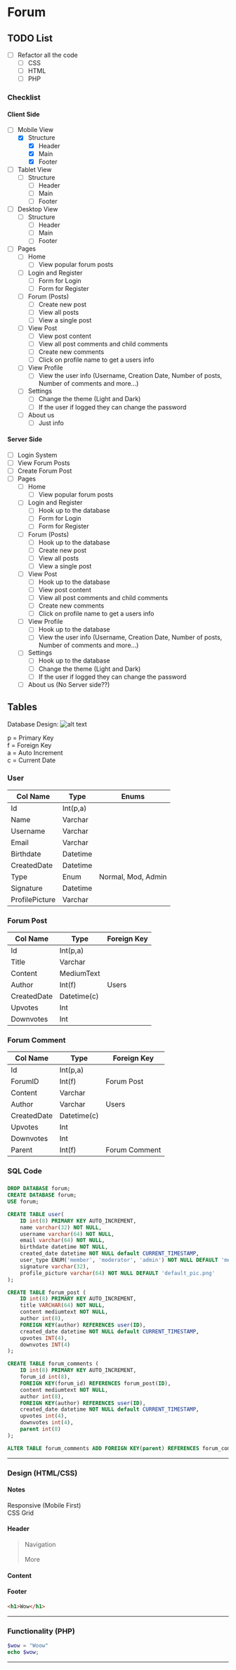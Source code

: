 # Forum

## TODO List

- [ ] Refactor all the code
    - [ ] CSS
    - [ ] HTML
    - [ ] PHP

### Checklist

#### Client Side

- [ ] Mobile View
    - [x] Structure
        - [x] Header
        - [x] Main
        - [x] Footer
        
- [ ] Tablet View
    - [ ] Structure
        - [ ] Header
        - [ ] Main
        - [ ] Footer

- [ ] Desktop View
    - [ ] Structure
        - [ ] Header
        - [ ] Main
        - [ ] Footer

- [ ] Pages
    - [ ] Home
        - [ ] View popular forum posts
    - [ ] Login and Register
        - [ ] Form for Login
        - [ ] Form for Register
    - [ ] Forum (Posts)
        - [ ] Create new post
        - [ ] View all posts
        - [ ] View a single post
    - [ ] View Post
        - [ ] View post content
        - [ ] View all post comments and child comments
        - [ ] Create new comments
        - [ ] Click on profile name to get a users info
    - [ ] View Profile
        - [ ] View the user info (Username, Creation Date, Number of posts, Number of comments and more...) 
    - [ ] Settings
        - [ ] Change the theme (Light and Dark)
        - [ ] If the user if logged they can change the password
    - [ ] About us
        - [ ] Just info

#### Server Side
- [ ] Login System
- [ ] View Forum Posts
- [ ] Create Forum Post
- [ ] Pages
    - [ ] Home
        - [ ] View popular forum posts
    - [ ] Login and Register
        - [ ] Hook up to the database
        - [ ] Form for Login
        - [ ] Form for Register
    - [ ] Forum (Posts)
        - [ ] Hook up to the database
        - [ ] Create new post
        - [ ] View all posts
        - [ ] View a single post
    - [ ] View Post
        - [ ] Hook up to the database
        - [ ] View post content
        - [ ] View all post comments and child comments
        - [ ] Create new comments
        - [ ] Click on profile name to get a users info
    - [ ] View Profile
        - [ ] Hook up to the database
        - [ ] View the user info (Username, Creation Date, Number of posts, Number of comments and more...) 
    - [ ] Settings
        - [ ] Hook up to the database
        - [ ] Change the theme (Light and Dark)
        - [ ] If the user if logged they can change the password
    - [ ] About us (No Server side??)

## Tables

Database Design:
![alt text](Design/pngs/Database.png "Database Design")

p = Primary Key<br>
f = Foreign Key<br>
a = Auto Increment<br>
c = Current Date

### User

| Col Name       | Type     | Enums              |
|----------------|----------|--------------------|
| Id             | Int(p,a) |                    |
| Name           | Varchar  |                    |
| Username       | Varchar  |                    |
| Email          | Varchar  |                    |
| Birthdate      | Datetime |                    |
| CreatedDate    | Datetime |                    |
| Type           | Enum     | Normal, Mod, Admin |
| Signature      | Datetime |                    |
| ProfilePicture | Varchar  |                    |



### Forum Post

| Col Name    | Type        | Foreign Key |
|-------------|-------------|-------------|
| Id          | Int(p,a)    |             |
| Title       | Varchar     |             |
| Content     | MediumText  |             |
| Author      | Int(f)      | Users       |
| CreatedDate | Datetime(c) |             |
| Upvotes     | Int         |             |
| Downvotes   | Int         |             |

### Forum Comment

| Col Name    | Type        | Foreign Key   |
|-------------|-------------|---------------|
| Id          | Int(p,a)    |               |
| ForumID     | Int(f)      | Forum Post    |
| Content     | Varchar     |               |
| Author      | Varchar     | Users         |
| CreatedDate | Datetime(c) |               |
| Upvotes     | Int         |               |
| Downvotes   | Int         |               |
| Parent      | Int(f)      | Forum Comment |

### SQL Code

### 
```sql
DROP DATABASE forum;
CREATE DATABASE forum;
USE forum;

CREATE TABLE user(
    ID int(8) PRIMARY KEY AUTO_INCREMENT,
    name varchar(32) NOT NULL,
    username varchar(64) NOT NULL,
    email varchar(64) NOT NULL,
    birthdate datetime NOT NULL,
    created_date datetime NOT NULL default CURRENT_TIMESTAMP,
    user_type ENUM('member', 'moderator', 'admin') NOT NULL DEFAULT 'member',
    signature varchar(32),
    profile_picture varchar(64) NOT NULL DEFAULT 'default_pic.png'
);

CREATE TABLE forum_post (
    ID int(8) PRIMARY KEY AUTO_INCREMENT,
    title VARCHAR(64) NOT NULL,
    content mediumtext NOT NULL,
    author int(8),
    FOREIGN KEY(author) REFERENCES user(ID),
    created_date datetime NOT NULL default CURRENT_TIMESTAMP,
    upvotes INT(4),
    downvotes INT(4)
);

CREATE TABLE forum_comments (
    ID int(8) PRIMARY KEY AUTO_INCREMENT,
    forum_id int(8),
    FOREIGN KEY(forum_id) REFERENCES forum_post(ID),
    content mediumtext NOT NULL,
    author int(8),
    FOREIGN KEY(author) REFERENCES user(ID),
    created_date datetime NOT NULL default CURRENT_TIMESTAMP,
    upvotes int(4),
    downvotes int(4),
    parent int(8)
);

ALTER TABLE forum_comments ADD FOREIGN KEY(parent) REFERENCES forum_comments(ID);
```
---

### Design (HTML/CSS)

#### Notes
Responsive (Mobile First)<br>
CSS Grid



#### Header
<blockquote>
Navigation<br>
<br>
More
</blockquote>

#### Content

#### Footer

```html
<h1>Wow</h1>
```
---

### Functionality (PHP)
```php
$wow = "Woow"
echo $wow;
```
---